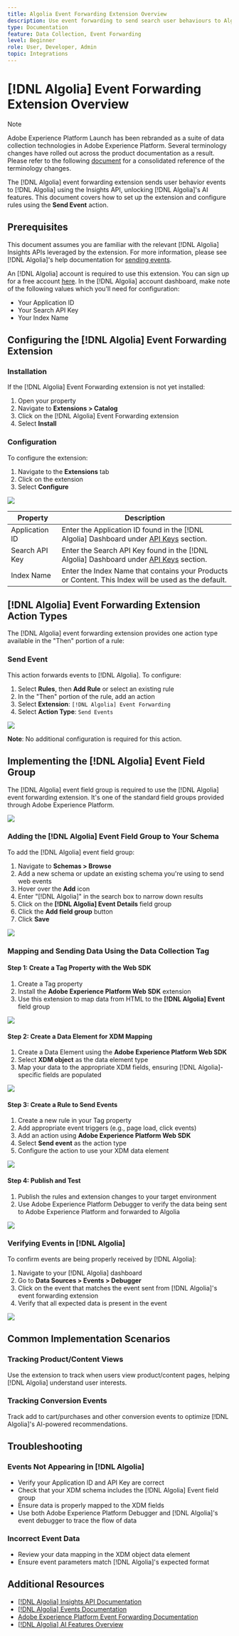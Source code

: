 ```yaml
---
title: Algolia Event Forwarding Extension Overview
description: Use event forwarding to send search user behaviours to Algolia.
type: Documentation
feature: Data Collection, Event Forwarding
level: Beginner
role: User, Developer, Admin
topic: Integrations
---
```


# [!DNL Algolia] Event Forwarding Extension Overview

>[!NOTE]
>  
>Adobe Experience Platform Launch has been rebranded as a suite of data collection technologies in Adobe Experience Platform. Several terminology changes have rolled out across the product documentation as a result. Please refer to the following [document](https://experienceleague.adobe.com/docs/experience-platform/tags/term-updates.html) for a consolidated reference of the terminology changes.

The [!DNL Algolia] event forwarding extension sends user behavior events to [!DNL Algolia] using the Insights API, unlocking [!DNL Algolia]'s AI features. This document covers how to set up the extension and configure rules using the **Send Event** action.

## Prerequisites

This document assumes you are familiar with the relevant [!DNL Algolia] Insights APIs leveraged by the extension. For more information, please see [!DNL Algolia]'s help documentation for [sending events](https://www.algolia.com/doc/guides/sending-events/getting-started/).

An [!DNL Algolia] account is required to use this extension. You can sign up for a free account [here](https://dashboard.algolia.com/users/sign_up/). In the [!DNL Algolia] account dashboard, make note of the following values which you'll need for configuration:

- Your Application ID
- Your Search API Key
- Your Index Name

## Configuring the [!DNL Algolia] Event Forwarding Extension

### Installation

If the [!DNL Algolia] Event Forwarding extension is not yet installed:

1. Open your property
2. Navigate to **Extensions > Catalog**
3. Click on the [!DNL Algolia] Event Forwarding extension
4. Select **Install**

### Configuration

To configure the extension:

1. Navigate to the **Extensions** tab
2. Click on the extension
3. Select **Configure**

![](../../../images/extensions/server/algolia/configure.png)

| Property | Description |
|----------|-------------|
| Application ID | Enter the Application ID found in the [!DNL Algolia] Dashboard under [API Keys](https://www.algolia.com/account/api-keys/all) section. |
| Search API Key | Enter the Search API Key found in the [!DNL Algolia] Dashboard under [API Keys](https://www.algolia.com/account/api-keys/all) section. |
| Index Name | Enter the Index Name that contains your Products or Content. This Index will be used as the default. |

## [!DNL Algolia] Event Forwarding Extension Action Types

The [!DNL Algolia] event forwarding extension provides one action type available in the "Then" portion of a rule:

### Send Event

This action forwards events to [!DNL Algolia]. To configure:

1. Select **Rules**, then **Add Rule** or select an existing rule
2. In the "Then" portion of the rule, add an action
3. Select **Extension**: `[!DNL Algolia] Event Forwarding`
4. Select **Action Type**: `Send Events`

![](../../../images/extensions/server/algolia/send-event.png)

**Note**: No additional configuration is required for this action.

## Implementing the [!DNL Algolia] Event Field Group

The [!DNL Algolia] event field group is required to use the [!DNL Algolia] event forwarding extension. It's one of the standard field groups provided through Adobe Experience Platform.

![](../../../images/extensions/server/algolia/algolia-field-groups.png)

### Adding the [!DNL Algolia] Event Field Group to Your Schema

To add the [!DNL Algolia] event field group:

1. Navigate to **Schemas > Browse**
2. Add a new schema or update an existing schema you're using to send web events
3. Hover over the **Add** icon
4. Enter "[!DNL Algolia]" in the search box to narrow down results
5. Click on the **[!DNL Algolia] Event Details** field group
6. Click the **Add field group** button
7. Click **Save**

![](../../../images/extensions/server/algolia/algolia-profile-field-group.png)

### Mapping and Sending Data Using the Data Collection Tag

#### Step 1: Create a Tag Property with the Web SDK

1. Create a Tag property
2. Install the **Adobe Experience Platform Web SDK** extension
3. Use this extension to map data from HTML to the **[!DNL Algolia] Event** field group

![](../../../images/extensions/server/algolia/html-dataset.png)

#### Step 2: Create a Data Element for XDM Mapping

1. Create a Data Element using the **Adobe Experience Platform Web SDK** 
2. Select **XDM object** as the data element type
3. Map your data to the appropriate XDM fields, ensuring [!DNL Algolia]-specific fields are populated

![](../../../images/extensions/server/algolia/xdm-mapping.png)

#### Step 3: Create a Rule to Send Events

1. Create a new rule in your Tag property
2. Add appropriate event triggers (e.g., page load, click events)
3. Add an action using **Adobe Experience Platform Web SDK**
4. Select **Send event** as the action type
5. Configure the action to use your XDM data element

![](../../../images/extensions/server/algolia/rule-action.png)

#### Step 4: Publish and Test

1. Publish the rules and extension changes to your target environment
2. Use Adobe Experience Platform Debugger to verify the data being sent to Adobe Experience Platform and forwarded to Algolia

![](../../../images/extensions/server/algolia/adobe-debugger.png)

### Verifying Events in [!DNL Algolia]

To confirm events are being properly received by [!DNL Algolia]:

1. Navigate to your [!DNL Algolia] dashboard
2. Go to **Data Sources > Events > Debugger**
3. Click on the event that matches the event sent from [!DNL Algolia]'s event forwarding extension
4. Verify that all expected data is present in the event

![](../../../images/extensions/server/algolia/algolia-debugger.png)

## Common Implementation Scenarios

### Tracking Product/Content Views

Use the extension to track when users view product/content pages, helping [!DNL Algolia] understand user interests.

### Tracking Conversion Events

Track add to cart/purchases and other conversion events to optimize [!DNL Algolia]'s AI-powered recommendations.

## Troubleshooting

### Events Not Appearing in [!DNL Algolia]

- Verify your Application ID and API Key are correct
- Check that your XDM schema includes the [!DNL Algolia] Event field group
- Ensure data is properly mapped to the XDM fields
- Use both Adobe Experience Platform Debugger and [!DNL Algolia]'s event debugger to trace the flow of data

### Incorrect Event Data

- Review your data mapping in the XDM object data element
- Ensure event parameters match [!DNL Algolia]'s expected format

## Additional Resources

- [[!DNL Algolia] Insights API Documentation](https://www.algolia.com/doc/rest-api/insights/)
- [[!DNL Algolia] Events Documentation](https://www.algolia.com/doc/guides/sending-events/getting-started/)
- [Adobe Experience Platform Event Forwarding Documentation](https://experienceleague.adobe.com/docs/experience-platform/tags/event-forwarding/overview.html)
- [[!DNL Algolia] AI Features Overview](https://www.algolia.com/products/ai-search/)